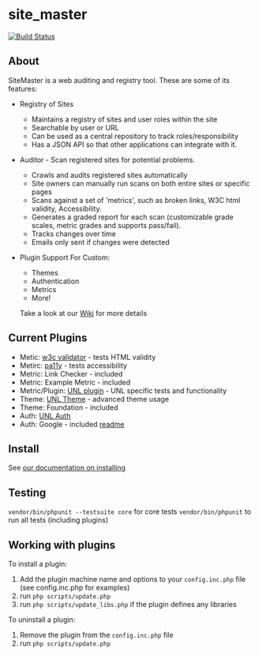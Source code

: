 site_master
===========

[![Build Status](https://travis-ci.org/UNLSiteMaster/site_master.svg?branch=master)](https://travis-ci.org/UNLSiteMaster/site_master)

About
-----
SiteMaster is a web auditing and registry tool.  These are some of its features:
* Registry of Sites
  * Maintains a registry of sites and user roles within the site
  * Searchable by user or URL
  * Can be used as a central repository to track roles/responsibility
  * Has a JSON API so that other applications can integrate with it.
* Auditor - Scan registered sites for potential problems.
  * Crawls and audits registered sites automatically
  * Site owners can manually run scans on both entire sites or specific pages
  * Scans against a set of 'metrics', such as broken links, W3C html validity, Accessibility.
  * Generates a graded report for each scan (customizable grade scales, metric grades and supports pass/fail).
  * Tracks changes over time
  * Emails only sent if changes were detected
* Plugin Support For Custom:
  * Themes
  * Authentication
  * Metrics
  * More!
  
  Take a look at our [Wiki](https://github.com/UNLSiteMaster/site_master/wiki/Installing-SiteMaster---demo-testing-site) for more details

Current Plugins
---------------
* Metic: [w3c validator](https://github.com/UNLSiteMaster/metric_w3c_html) - tests HTML validity
* Metirc: [pa11y](https://github.com/UNLSiteMaster/metric_pa11y) - tests accessibility
* Metric: Link Checker - included
* Metric: Example Metric - included
* Metric/Plugin: [UNL plugin](https://github.com/unl/sitemaster_plugin_unl) - UNL specific tests and functionality
* Theme: [UNL Theme](https://github.com/unl/sitemaster_theme_unl) - advanced theme usage
* Theme: Foundation - included
* Auth: [UNL Auth](https://github.com/unl/sitemaster_plugin_auth_unl)
* Auth: Google - included [readme](https://github.com/UNLSiteMaster/site_master/tree/master/plugins/auth_google)


## Install
See [our documentation on installing](https://github.com/UNLSiteMaster/site_master/wiki/Manual-Install-Process)

## Testing

`vendor/bin/phpunit --testsuite core` for core tests
`vendor/bin/phpunit` to run all tests (including plugins)

## Working with plugins

To install a plugin:

1. Add the plugin machine name and options to your `config.inc.php` file (see config.inc.php for examples)
2. run `php scripts/update.php`
3. run `php scripts/update_libs.php` if the plugin defines any libraries

To uninstall a plugin:

1. Remove the plugin from the `config.inc.php` file
2. run `php scripts/update.php`
